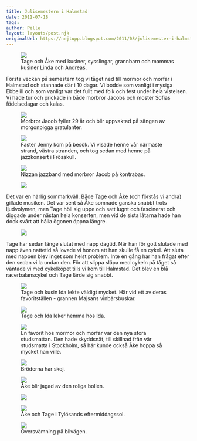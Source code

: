 ```yaml
---
title: Julisemestern i Halmstad
date: 2011-07-18
tags: 	
author: Pelle
layout: layouts/post.njk
originalUrl: https://nejtupp.blogspot.com/2011/08/julisemester-i-halmstad.html
---
```




<figure>
	<img src="../../../img/2011/07/Halmstad+-+Barn+pa%25CC%258A+Ebbehill-_MG_1056.jpg">
	<figcaption>Tage och Åke med kusiner, sysslingar, grannbarn och mammas kusiner Linda och Andreas.</figcaption>
</figure>

Första veckan på semestern tog vi tåget ned till mormor och morfar i Halmstad och stannade där i 10 dagar. Vi bodde som vanligt i mysiga Ebbelill och som vanligt var det fullt med folk och fest under hela vistelsen. Vi hade tur och prickade in både morbror Jacobs och moster Sofias födelsedagar och kalas.

<figure>
	<img src="../../../img/2011/07/Halmstad+-+Fo%25CC%2588delsedagskalas-_MG_0999.jpg">
	<figcaption>Morbror Jacob fyller 29 år och blir uppvaktad på sängen av morgonpigga gratulanter.</figcaption>
</figure>

<figure>
	<img src="../../../img/2011/07/Halmstad+-+Blandat-_MG_1015.jpg">
	<figcaption>Faster Jenny kom på besök. Vi visade henne vår närmaste strand, västra stranden, och tog sedan med henne på jazzkonsert i Frösakull.</figcaption>
</figure>

<figure>
	<img src="../../../img/2011/07/Halmstad+-+Nizzan+Jazz+Band-_MG_1102.jpg">
	<figcaption>Nizzan jazzband med morbror Jacob på kontrabas.</figcaption>
</figure>

<figure>
	<img src="../../../img/2011/07/Halmstad+-+Nizzan+Jazz+Band-_MG_1111.jpg">
</figure>

Det var en härlig sommarkväll. Både Tage och Åke (och förstås vi andra) gillade musiken. Det var sent så Åke somnade ganska snabbt trots ljudvolymen, men Tage höll sig uppe och satt lugnt och fascinerat och diggade under nästan hela konserten, men vid de sista låtarna hade han dock svårt att hålla ögonen öppna längre.

<figure>
	<img src="../../../img/2011/07/Halmstad+-+Blandat-_MG_1006.jpg">
</figure>

Tage har sedan länge slutat med napp dagtid. När han för gott slutade med napp även nattetid så lovade vi honom att han skulle få en cykel. Att sluta med nappen blev inget som helst problem. Inte en gång har han frågat efter den sedan vi la undan den. För att slippa släpa med cykeln på tåget så väntade vi med cykelköpet tills vi kom till Halmstad. Det blev en blå racerbalanscykel och Tage lärde sig snabbt.

<figure>
	<img src="../../../img/2011/07/Halmstad+-+Fo%25CC%2588delsedagskalas-_MG_1164.jpg">
	<figcaption>Tage och kusin Ida lekte väldigt mycket. Här vid ett av deras favoritställen - grannen Majsans vinbärsbuskar.</figcaption>
</figure>

<figure>
	<img src="../../../img/2011/07/Halmstad+-+Hos+Josefine-_MG_1134.jpg">
	<figcaption>Tage och Ida leker hemma hos Ida.</figcaption>
</figure>

<figure>
	<img src="../../../img/2011/07/Halmstad+-+Studsmattan-_MG_1276.jpg">
	<figcaption>En favorit hos mormor och morfar var den nya stora studsmattan. Den hade skyddsnät, till skillnad från vår studsmatta i Stockholm, så här kunde också Åke hoppa så mycket han ville.</figcaption>
</figure>

<figure>
	<img src="../../../img/2011/07/Halmstad+-+Studsmattan-_MG_1282.jpg">
	<figcaption>Bröderna har skoj.</figcaption>
</figure>

<figure>
	<img src="../../../img/2011/07/Halmstad+-+Studsmattan-_MG_1284.jpg">
	<figcaption>Åke blir jagad av den roliga bollen.</figcaption>
</figure>

<figure>
	<img src="../../../img/2011/07/Halmstad+-+Studsmattan-_MG_1287.jpg">
</figure>

<figure>
	<img src="../../../img/2011/07/Halmstad+-+Tylo%25CC%2588sand-_MG_1251.jpg">
	<figcaption>Åke och Tage i Tylösands eftermiddagssol.</figcaption>
</figure>

<figure>
	<img src="../../../img/2011/07/Halmstad+-+Tylo%25CC%2588sand-_MG_1256.jpg">
	<figcaption>Översvämning på bilvägen.</figcaption>
</figure>
